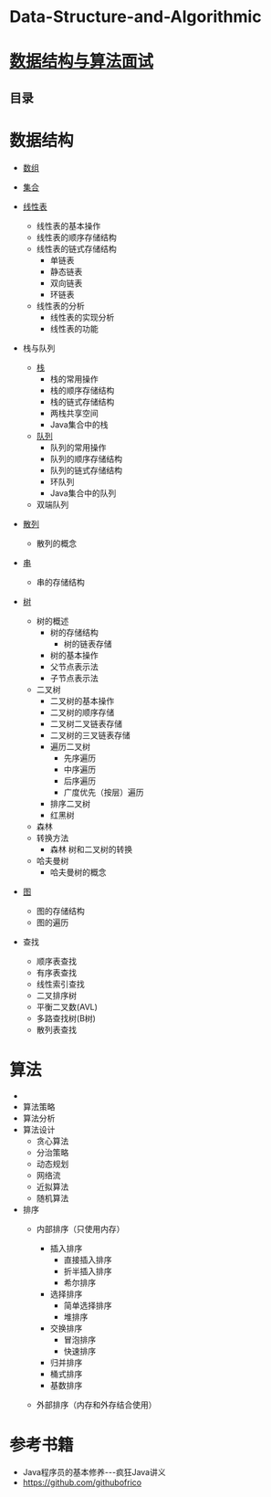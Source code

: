 # Data-Structure-and-Algorithmic

# [数据结构与算法面试](https://github.com/stevenli91748/Data-Structure-and-Algorithmic/blob/master/Interview/README)

目录
---

#  数据结构
   *  [数组](https://github.com/stevenli91748/Data-Structure-and-Algorithmic/blob/master/Data%20Structure/%E6%95%B0%E7%BB%84.md)
   *  [集合](https://github.com/stevenli91748/Data-Structure-and-Algorithmic/blob/master/Data%20Structure/%E9%9B%86%E5%90%88.md)
   *  [线性表](https://github.com/stevenli91748/Data-Structure-and-Algorithmic/blob/master/Data%20Structure/%E7%BA%BF%E6%80%A7%E8%A1%A8.md)
      *  线性表的基本操作
      *  线性表的顺序存储结构
      *  线性表的链式存储结构
         *  单链表
         *  静态链表
         *  双向链表
         *  环链表
      *  线性表的分析
         *  线性表的实现分析
         *  线性表的功能
   *  栈与队列
       * [栈](https://github.com/stevenli91748/Data-Structure-and-Algorithmic/blob/master/Data%20Structure/%E6%A0%88.md)
         *  栈的常用操作
         *  栈的顺序存储结构
         *  栈的链式存储结构
         *  两栈共享空间
         *  Java集合中的栈
       * [队列](https://github.com/stevenli91748/Data-Structure-and-Algorithmic/blob/master/Data%20Structure/%E9%98%9F%E5%88%97.md)
          *  队列的常用操作
          *  队列的顺序存储结构
          *  队列的链式存储结构
          *  环队列
          *  Java集合中的队列
      *  双端队列
   *  [散列](https://github.com/stevenli91748/Data-Structure-and-Algorithmic/blob/master/Data%20Structure/%E6%95%A3%E5%88%97.md)
      *  散列的概念
   *  [串](https://github.com/stevenli91748/Data-Structure-and-Algorithmic/blob/master/Data%20Structure/%E4%B8%B2.md)
      *  串的存储结构
   *  [树](https://github.com/stevenli91748/Data-Structure-and-Algorithmic/blob/master/Data%20Structure/%E6%A0%91.md)
      *  树的概述
         *  树的存储结构 
            *  树的链表存储
         *  树的基本操作
         *  父节点表示法
         *  子节点表示法
      *  二叉树
         *  二叉树的基本操作
         *  二叉树的顺序存储
         *  二叉树二叉链表存储
         *  二叉树的三叉链表存储
         *  遍历二叉树
            *  先序遍历
            *  中序遍历
            *  后序遍历
            *  广度优先（按层）遍历
         *  排序二叉树
         *  红黑树
      *  森林
      *  转换方法
         *  森林 树和二叉树的转换
      *  哈夫曼树
         *  哈夫曼树的概念
         
   *  [图](https://github.com/stevenli91748/Data-Structure-and-Algorithmic/blob/master/Data%20Structure/%E5%9B%BE.md)
      *  图的存储结构
      *  图的遍历
   *  查找
      *  顺序表查找
      *  有序表查找
      *  线性索引查找
      *  二叉排序树
      *  平衡二叉数(AVL)
      *  多路查找树(B树)
      *  散列表查找
      

#  算法
   *  
   *  算法策略
   *  算法分析
   *  算法设计
      *  贪心算法
      *  分治策略
      *  动态规划
      *  网络流
      *  近拟算法
      *  随机算法
   *  排序
      * 内部排序（只使用内存）
        *  插入排序
           *  直接插入排序
           *  折半插入排序
           *  希尔排序
        *  选择排序
           *  简单选择排序
           *  堆排序
        *  交换排序
           *  冒泡排序
           *  快速排序
        *  归并排序
        *  桶式排序
        *  基数排序
     
      *  外部排序（内存和外存结合使用）



      
      
      
#  参考书籍

   *  Java程序员的基本修养---疯狂Java讲义
   *  https://github.com/githubofrico
   

